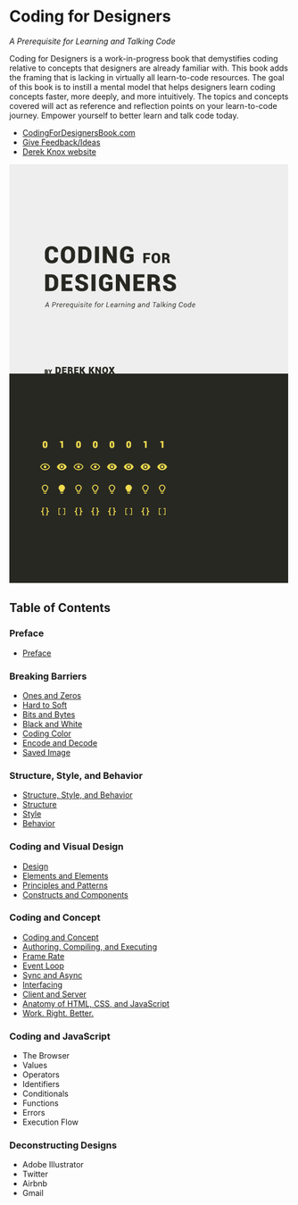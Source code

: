 # Coding for Designers

*A Prerequisite for Learning and Talking Code*

Coding for Designers is a work-in-progress book that demystifies coding relative to concepts that designers are already familiar with. This book adds the framing that is lacking in virtually all learn-to-code resources. The goal of this book is to instill a mental model that helps designers learn coding concepts faster, more deeply, and more intuitively. The topics and concepts covered will act as reference and reflection points on your learn-to-code journey. Empower yourself to better learn and talk code today.

- [CodingForDesignersBook.com](http://codingfordesignersbook.com/)
- [Give Feedback/Ideas](https://goo.gl/forms/hFoc5wE7x7KCYDwI2)
- [Derek Knox website](http://www.derekknox.com)

![Coding for Designers](Coding%20For%20Designers/cover-coding-for-designers-yellow.jpg?v0.2 "Coding for Designers")

## Table of Contents

### Preface
- [Preface](Coding%20For%20Designers/Preface.md)

### Breaking Barriers
- [Ones and Zeros](Breaking%20Barriers/Ones%20and%20Zeros.md)
- [Hard to Soft](Breaking%20Barriers/Hard%20to%20Soft.md)
- [Bits and Bytes](Breaking%20Barriers/Bits%20and%20Bytes.md)
- [Black and White](Breaking%20Barriers/Black%20and%20White.md)
- [Coding Color](Breaking%20Barriers/Coding%20Color.md)
- [Encode and Decode](Breaking%20Barriers/Encode%20and%20Decode.md)
- [Saved Image](Breaking%20Barriers/Saved%20Image.md)

### Structure, Style, and Behavior
- [Structure, Style, and Behavior](Structure%20Style%20Behavior/Structure%2C%20Style%2C%20and%20Behavior.md)
- [Structure](Structure%20Style%20Behavior/Structure.md)
- [Style](Structure%20Style%20Behavior/Style.md)
- [Behavior](Structure%20Style%20Behavior/Behavior.md)

### Coding and Visual Design
- [Design](Coding%20and%20Visual%20Design/Design.md)
- [Elements and Elements](Coding%20and%20Visual%20Design/Elements%20and%20Elements.md)
- [Principles and Patterns](Coding%20and%20Visual%20Design/Principles%20and%20Patterns.md)
- [Constructs and Components](Coding%20and%20Visual%20Design/Constructs%20and%20Components.md)

### Coding and Concept
- [Coding and Concept](Coding%20and%20Concept/Coding%20and%20Concept.md)
- [Authoring, Compiling, and Executing](Coding%20and%20Concept/Authoring,%20Compiling,%20and%20Executing.md)
- [Frame Rate](Coding%20and%20Concept/Frame%20Rate.md)
- [Event Loop](Coding%20and%20Concept/Event%20Loop.md)
- [Sync and Async](Coding%20and%20Concept/Sync%20and%20Async.md)
- [Interfacing](Coding%20and%20Concept/Interfacing.md)
- [Client and Server](Coding%20and%20Concept/Client%20and%20Server.md)
- [Anatomy of HTML, CSS, and JavaScript](Coding%20and%20Concept/Anatomy%20of%20HTML,%20CSS,%20and%20JavaScript.md)
- [Work. Right. Better.](Coding%20and%20Concept/Work.%20Right.%20Better..md)

### Coding and JavaScript
- The Browser
- Values
- Operators
- Identifiers
- Conditionals
- Functions
- Errors
- Execution Flow

### Deconstructing Designs
- Adobe Illustrator
- Twitter
- Airbnb
- Gmail
